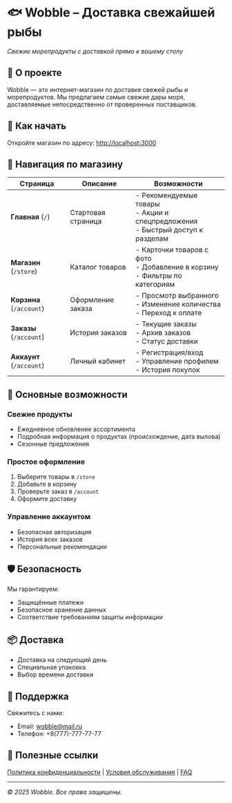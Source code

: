 # 🐟 Wobble – Доставка свежайшей рыбы


*Свежие морепродукты с доставкой прямо к вашему столу*

## 🌊 О проекте


Wobble — это интернет-магазин по доставке свежей рыбы и морепродуктов. Мы предлагаем самые свежие дары моря, доставляемые непосредственно от проверенных поставщиков.

## 🚀 Как начать

Откройте магазин по адресу: [http://localhost:3000](http://localhost:3000)

## 🛒 Навигация по магазину

| Страница | Описание | Возможности |
|----------|----------|-------------|
| **Главная** (`/`) | Стартовая страница | - Рекомендуемые товары<br>- Акции и спецпредложения<br>- Быстрый доступ к разделам |
| **Магазин** (`/store`) | Каталог товаров | - Карточки товаров с фото<br>- Добавление в корзину<br>- Фильтры по категориям |
| **Корзина** (`/account`) | Оформление заказа | - Просмотр выбранного<br>- Изменение количества<br>- Переход к оплате |
| **Заказы** (`/account`) | История заказов | - Текущие заказы<br>- Архив заказов<br>- Статус доставки |
| **Аккаунт** (`/account`) | Личный кабинет | - Регистрация/вход<br>- Управление профилем<br>- История покупок |

## 🎣 Основные возможности

### Свежие продукты
- Ежедневное обновление ассортимента
- Подробная информация о продуктах (происхождение, дата вылова)
- Сезонные предложения

### Простое оформление
1. Выберите товары в `/store`
2. Добавьте в корзину
3. Проверьте заказ в `/account`
4. Оформите доставку

### Управление аккаунтом
- Безопасная авторизация
- История всех заказов
- Персональные рекомендации

## 🛡️ Безопасность

Мы гарантируем:
- Защищённые платежи
- Безопасное хранение данных
- Соответствие требованиям защиты информации

## 📦 Доставка

- Доставка на следующий день
- Специальная упаковка
- Выбор времени доставки

## 💬 Поддержка

Свяжитесь с нами:
- Email: wobble@mail.ru
- Телефон: +8(777)-777-77-77

## 🔗 Полезные ссылки

[Политика конфиденциальности](#) | [Условия обслуживания](#) | [FAQ](#)

---

*© 2025 Wobble. Все права защищены.*
